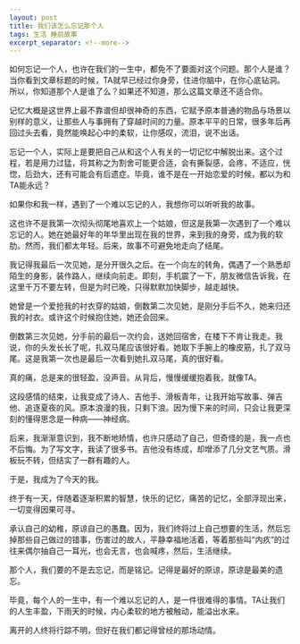 ```yaml
---
layout: post
title: 我们该怎么忘记那个人
tags: 生活 睡前故事
excerpt_separator: <!--more-->
---
```


如何忘记一个人，也许在我们的一生中，都免不了要面对这个问题。那个人是谁？当你看到文章标题的时候，TA就早已经过你身旁，住进你脑中，在你心底钻洞。所以，你知道那个人是谁了么？如果还不知道，那么这篇文章还不适合你。

记忆大概是这世界上最不靠谱但却很神奇的东西，它赋予原本普通的物品与场景以别样的意义，让那些人与事拥有了穿越时间的力量。原本平平的日常，很多年后再回过头去看，竟然能唤起心中的柔软，让你感叹，流泪，说不出话。

忘记一个人，实际上是要把自己从和这个人有关的一切记忆中解脱出来。这个过程，若是用力过猛，将其称之为割舍可能更合适，会有撕裂感，会疼，不适应，恍惚，后劲大，还有可能会有后遗症。毕竟，谁不是在一开始恋爱的时候，都以为和TA能永远？

如果你和我一样，遇到了一个难以忘记的人，我想你可以听听我的故事。

<!--more-->

这也许不是我第一次彻头彻尾地喜欢上一个姑娘，但这是我第一次遇到了一个难以忘记的人。她在她最好年的年华里出现在我的世界，来到我的身旁，成为我的软肋。然而，我们都太年轻。后来，故事不可避免地走向了结尾。

我记得我最后一次见她，是分开很久之后。在一个向左的转角，偶遇了一个熟悉却陌生的身影，装作路人，继续向前走。即刻，手机震了一下，朋友微信告诉我，在这里千万不要左转，但是为时已晚，只得默默加快脚步，越走越快。

她曾是一个爱抢我的衬衣穿的姑娘，倒数第二次见她，是刚分手后不久，她来归还我的衬衣。或许这个时候抱住她，她还会回来。

倒数第三次见她，分手前的最后一次约会，送她回宿舍，在楼下不肯让我走。我说，你的头发长长了呢，扎双马尾应该很好看。她取下手腕上的橡皮筋，扎了双马尾。这是我第一次也是最后一次看到她扎双马尾，真的很好看。

真的痛，总是来的很轻盈，没声音。从背后，慢慢缓缓抱着我，就像TA。

这段感情的结束，让我变成了诗人、吉他手、滑板青年，让我开始写故事、弹吉他、追逐夏夜的风。原本浪漫的我，只剩下浪。因为慢下来的时间，只会让我更深刻的懂得思念是一种病——神经病。

后来，我渐渐意识到，我不断地矫情，也许只感动了自己，但奇怪的是，我一点也不后悔。为了写文字，我读了很多书。吉他没有练成，却增添了几分文艺气质。滑板玩不转，但结实了一群有趣的人。

于是，我成为了今天的我。

终于有一天，伴随着逐渐积累的智慧，快乐的记忆，痛苦的记忆，全部浮现出来，一切变得因果可寻。

承认自己的幼稚，原谅自己的愚蠢。因为，我们终将过上自己想要的生活，然后忘掉那些自己做过的错事，伤害过的故人，平静幸福地活着，等着那些叫“内疚”的过往来偶尔抽自己一耳光，也会无言，也会喊疼，然后，生活继续。

那个人，我们要的不是去忘记，而是铭记。记得是最好的原谅，原谅是最美的遗忘。

毕竟，每个人的一生中，有一个难以忘记的人，是一件很难得的事情。TA让我们的人生丰盈，下雨天的时候，内心柔软的地方被触动，能溢出水来。

离开的人终将行踪不明，但好在我们都记得曾经的那场动情。